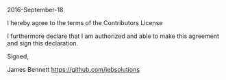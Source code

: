 2016-September-18

I hereby agree to the terms of the Contributors License

I furthermore declare that I am authorized and able to make this
agreement and sign this declaration.

Signed,

James Bennett
https://github.com/jebsolutions
